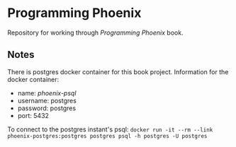 # Programming Phoenix

Repository for working through _Programming Phoenix_ book.

## Notes

There is postgres docker container for this book project.
Information for the docker container:
  - name: *phoenix-psql*
  - username: postgres
  - password: postgres
  - port: 5432

To connect to the postgres instant's psql:
  `docker run -it --rm --link phoenix-postgres:postgres postgres psql -h postgres -U postgres`
  
  
